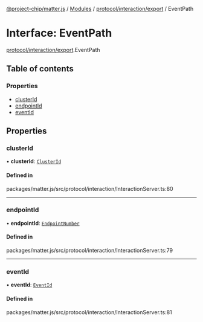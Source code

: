 [@project-chip/matter.js](../README.md) / [Modules](../modules.md) / [protocol/interaction/export](../modules/protocol_interaction_export.md) / EventPath

# Interface: EventPath

[protocol/interaction/export](../modules/protocol_interaction_export.md).EventPath

## Table of contents

### Properties

- [clusterId](protocol_interaction_export.EventPath.md#clusterid)
- [endpointId](protocol_interaction_export.EventPath.md#endpointid)
- [eventId](protocol_interaction_export.EventPath.md#eventid)

## Properties

### clusterId

• **clusterId**: [`ClusterId`](../modules/datatype_export.md#clusterid)

#### Defined in

packages/matter.js/src/protocol/interaction/InteractionServer.ts:80

___

### endpointId

• **endpointId**: [`EndpointNumber`](../modules/datatype_export.md#endpointnumber)

#### Defined in

packages/matter.js/src/protocol/interaction/InteractionServer.ts:79

___

### eventId

• **eventId**: [`EventId`](../modules/datatype_export.md#eventid)

#### Defined in

packages/matter.js/src/protocol/interaction/InteractionServer.ts:81
